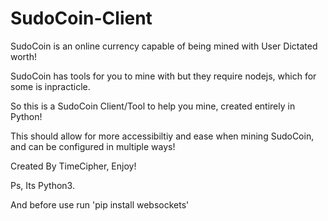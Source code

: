 # SudoCoin-Client
SudoCoin is an online currency capable of being mined with User Dictated worth!

SudoCoin has tools for you to mine with but they require nodejs, which for some is inpracticle.

So this is a SudoCoin Client/Tool to help you mine, created entirely in Python!

This should allow for more accessibiltiy and ease when mining SudoCoin, and can be configured in multiple ways!

Created By TimeCipher, Enjoy!

Ps, Its Python3.

And before use run 'pip install websockets'
